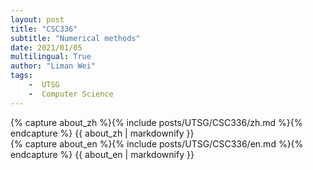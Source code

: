 ```yaml
---
layout: post
title: "CSC336"
subtitle: "Numerical methods"
date: 2021/01/05
multilingual: True
author: "Liman Wei"
tags:
    -  UTSG    
    -  Computer Science
---
```

<!-- Chinese Version -->
<div class="zh post-container">
    {% capture about_zh %}{% include posts/UTSG/CSC336/zh.md %}{% endcapture %}
    {{ about_zh | markdownify }}
</div>

<!-- English Version -->
<div class="en post-container">
    {% capture about_en %}{% include posts/UTSG/CSC336/en.md %}{% endcapture %}
    {{ about_en | markdownify }}
</div>